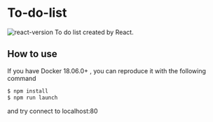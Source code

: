 # To-do-list

![react-version](https://img.shields.io/github/package-json/dependency-version/jhoijune/to-do-list/react)
To do list created by React.

## How to use

If you have Docker 18.06.0+ , you can reproduce it with the following command

```bash
$ npm install
$ npm run launch
```

and try connect to localhost:80
